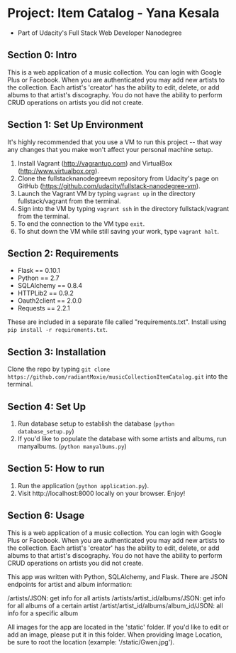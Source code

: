 # Project: Item Catalog  - Yana Kesala
* Part of Udacity's Full Stack Web Developer Nanodegree

## Section 0: Intro
This is a web application of a music collection. You can login with Google Plus or Facebook. When you are authenticated you may add new artists to the collection. Each artist's 'creator' has the ability to edit, delete, or add albums to that artist's discography. You do not have the ability to perform CRUD operations on artists you did not create.

## Section 1: Set Up Environment
It's highly recommended that you use a VM to run this project -- that way any changes that you make won't affect your personal machine setup.

1. Install Vagrant (http://vagrantup.com) and VirtualBox (http://www.virtualbox.org).
2. Clone the fullstacknanodegreevm repository from Udacity's page on GitHub (https://github.com/udacity/fullstack-nanodegree-vm).
3. Launch the Vagrant VM by typing `vagrant up` in the directory fullstack/vagrant from the terminal. 
4. Sign into the VM by typing `vagrant ssh` in the directory fullstack/vagrant from the terminal.
5. To end the connection to the VM type `exit`.
6. To shut down the VM while still saving your work, type `vagrant halt`.

## Section 2: Requirements
* Flask == 0.10.1
* Python == 2.7
* SQLAlchemy == 0.8.4 
* HTTPLib2 == 0.9.2
* Oauth2client == 2.0.0
* Requests == 2.2.1

These are included in a separate file called "requirements.txt". Install using `pip install -r requirements.txt`.

## Section 3: Installation
Clone the repo by typing `git clone https://github.com/radiantMoxie/musicCollectionItemCatalog.git` into the terminal.

## Section 4: Set Up
1. Run database setup to establish the database (`python database_setup.py`)
2. If you'd like to populate the database with some artists and albums, run manyalbums. (`python manyalbums.py`)

## Section 5: How to run
1. Run the application (`python application.py`).
2. Visit http://localhost:8000 locally on your browser. Enjoy!

## Section 6: Usage
This is a web application of a music collection. You can login with Google Plus or Facebook. When you are authenticated you may add new artists to the collection. Each artist's 'creator' has the ability to edit, delete, or add albums to that artist's discography. You do not have the ability to perform CRUD operations on artists you did not create.

This app was written with Python, SQLAlchemy, and Flask. There are JSON endpoints for artist and album information:

/artists/JSON: get info for all artists
/artists/artist_id/albums/JSON: get info for all albums of a certain artist
/artist/artist_id/albums/album_id/JSON: all info for a specific album

All images for the app are located in the 'static' folder. If you'd like to edit or add an image, please put it in this folder. When providing Image Location, be sure to root the location (example: '/static/Gwen.jpg').


